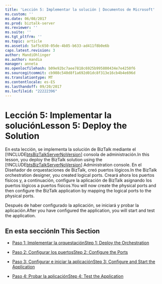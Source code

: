 ```yaml
---
title: 'Lección 5: Implementar la solución | Documentos de Microsoft'
ms.custom: ''
ms.date: 06/08/2017
ms.prod: biztalk-server
ms.reviewer: ''
ms.suite: ''
ms.tgt_pltfrm: ''
ms.topic: article
ms.assetid: 5af5c650-05de-4b85-b633-ad411f8b0e6b
caps.latest.revision: 3
author: MandiOhlinger
ms.author: mandia
manager: anneta
ms.openlocfilehash: b09e92bc7aee7818c6925b995800434e7e4250f6
ms.sourcegitcommit: cb908c540d8f1a692d01dc8f313e16cb4b4e696d
ms.translationtype: MT
ms.contentlocale: es-ES
ms.lasthandoff: 09/20/2017
ms.locfileid: "22222396"
---
```

# <a name="lesson-5-deploy-the-solution"></a><span data-ttu-id="268c3-102">Lección 5: Implementar la solución</span><span class="sxs-lookup"><span data-stu-id="268c3-102">Lesson 5: Deploy the Solution</span></span>
<span data-ttu-id="268c3-103">En esta lección, se implementa la solución de BizTalk mediante el [!INCLUDE[btsBizTalkServerNoVersion](../../includes/btsbiztalkservernoversion-md.md)] consola de administración.</span><span class="sxs-lookup"><span data-stu-id="268c3-103">In this lesson, you deploy the BizTalk solution using the [!INCLUDE[btsBizTalkServerNoVersion](../../includes/btsbiztalkservernoversion-md.md)] Administration console.</span></span> <span data-ttu-id="268c3-104">En el Diseñador de orquestaciones de BizTalk, creó puertos lógicos.</span><span class="sxs-lookup"><span data-stu-id="268c3-104">In the BizTalk orchestration designer, you created logical ports.</span></span> <span data-ttu-id="268c3-105">Creará ahora los puertos físicos y, a continuación, configure la aplicación de BizTalk asignando los puertos lógicos a puertos físicos.</span><span class="sxs-lookup"><span data-stu-id="268c3-105">You will now create the physical ports and then configure the BizTalk application by mapping the logical ports to the physical ports.</span></span>  
  
 <span data-ttu-id="268c3-106">Después de haber configurado la aplicación, se iniciará y probar la aplicación.</span><span class="sxs-lookup"><span data-stu-id="268c3-106">After you have configured the application, you will start and test the application.</span></span>  
  
## <a name="in-this-section"></a><span data-ttu-id="268c3-107">En esta sección</span><span class="sxs-lookup"><span data-stu-id="268c3-107">In This Section</span></span>  
  
-   [<span data-ttu-id="268c3-108">Paso 1: Implementar la orquestación</span><span class="sxs-lookup"><span data-stu-id="268c3-108">Step 1: Deploy the Orchestration</span></span>](../../adapters-and-accelerators/adapter-sql/step-1-deploy-the-orchestration.md)  
  
-   [<span data-ttu-id="268c3-109">Paso 2: Configurar los puertos</span><span class="sxs-lookup"><span data-stu-id="268c3-109">Step 2: Configure the Ports</span></span>](../../adapters-and-accelerators/adapter-sql/step-2-configure-the-ports.md)  
  
-   [<span data-ttu-id="268c3-110">Paso 3: Configurar e iniciar la aplicación</span><span class="sxs-lookup"><span data-stu-id="268c3-110">Step 3: Configure and Start the Application</span></span>](../../adapters-and-accelerators/adapter-sql/step-3-configure-and-start-the-application.md)  
  
-   [<span data-ttu-id="268c3-111">Paso 4: Probar la aplicación</span><span class="sxs-lookup"><span data-stu-id="268c3-111">Step 4: Test the Application</span></span>](../../adapters-and-accelerators/adapter-sql/step-4-test-the-application.md)